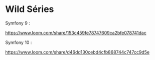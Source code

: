 # Wild Séries
Symfony 9 :

https://www.loom.com/share/153c459fe78747609ca2bfe078741dac

Symfony 10 :

https://www.loom.com/share/d46dd130cebd4cfb868744c747cc9d5e
